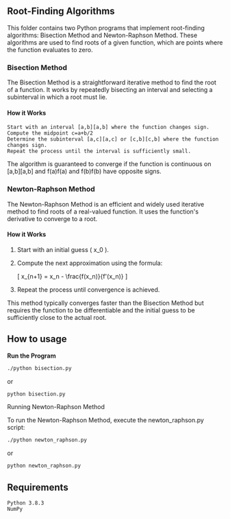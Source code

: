 ## Root-Finding Algorithms 

This folder contains two Python programs that implement root-finding algorithms: Bisection Method and Newton-Raphson Method. These algorithms are used to find roots of a given function, which are points where the function evaluates to zero.

### Bisection Method

The Bisection Method is a straightforward iterative method to find the root of a function. It works by repeatedly bisecting an interval and selecting a subinterval in which a root must lie.
#### How it Works

    Start with an interval [a,b][a,b] where the function changes sign.
    Compute the midpoint c=a+b/2
    Determine the subinterval [a,c][a,c] or [c,b][c,b] where the function changes sign.
    Repeat the process until the interval is sufficiently small.

The algorithm is guaranteed to converge if the function is continuous on [a,b][a,b] and f(a)f(a) and f(b)f(b) have opposite signs.

### Newton-Raphson Method

The Newton-Raphson Method is an efficient and widely used iterative method to find roots of a real-valued function. It uses the function's derivative to converge to a root.
#### How it Works

1. Start with an initial guess \( x_0 \).
2. Compute the next approximation using the formula:

   \[
   x_{n+1} = x_n - \frac{f(x_n)}{f'(x_n)}
   \]

3. Repeat the process until convergence is achieved.

This method typically converges faster than the Bisection Method but requires the function to be differentiable and the initial guess to be sufficiently close to the actual root.


## How to usage

 **Run the Program**
```bash
./python bisection.py
```
or

```bash
python bisection.py
```

Running Newton-Raphson Method

To run the Newton-Raphson Method, execute the newton_raphson.py script:

```bash
./python newton_raphson.py
```
or

```bash
python newton_raphson.py
```


## Requirements

    Python 3.8.3
    NumPy 

    

